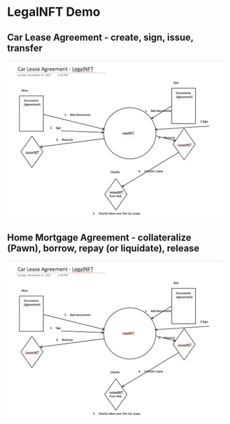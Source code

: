 # LegalNFT Demo

## Car Lease Agreement - create, sign, issue, transfer

![Car Lease Example](CarLeaseExample.png)

## Home Mortgage Agreement - collateralize (Pawn), borrow, repay (or liquidate), release 

![Mortgage Lending Protocol](CarLeaseExample.png)